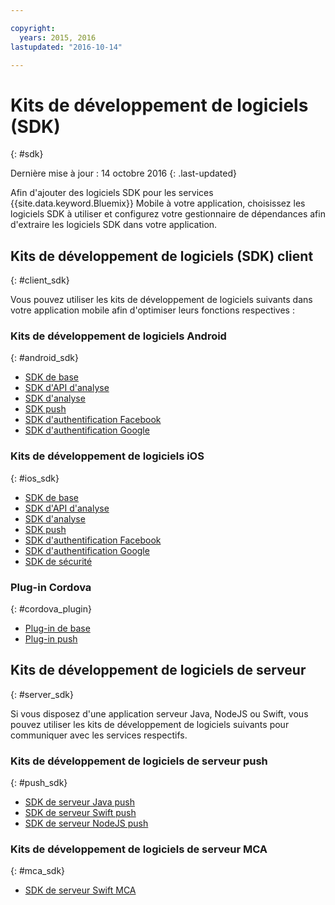```yaml
---

copyright:
  years: 2015, 2016
lastupdated: "2016-10-14"

---
```

# Kits de développement de logiciels (SDK)
{: #sdk}

Dernière mise à jour : 14 octobre 2016
{: .last-updated}

Afin d'ajouter des logiciels SDK pour les services {{site.data.keyword.Bluemix}} Mobile à votre application, choisissez les logiciels SDK à utiliser et configurez votre gestionnaire de dépendances afin d'extraire les logiciels SDK dans votre application.


## Kits de développement de logiciels (SDK) client
{: #client_sdk}

Vous pouvez utiliser les kits de développement de logiciels suivants dans
votre application mobile afin d'optimiser leurs fonctions respectives :  


### Kits de développement de logiciels Android
{: #android_sdk}

- [SDK de base](https://github.com/ibm-bluemix-mobile-services/bms-clientsdk-android-core) 
- [SDK d'API d'analyse](https://github.com/ibm-bluemix-mobile-services/mfp-clientsdk-android-analyticsspec) 
- [SDK d'analyse](https://github.com/ibm-bluemix-mobile-services/bms-clientsdk-android-analytics) 
- [SDK push](https://github.com/ibm-bluemix-mobile-services/bms-clientsdk-android-push) 
- [SDK d'authentification Facebook](https://github.com/ibm-bluemix-mobile-services/bms-clientsdk-android-security-facebookauthentication) 
- [SDK d'authentification Google](https://github.com/ibm-bluemix-mobile-services/bms-clientsdk-android-security-googleauthentication) 


### Kits de développement de logiciels iOS
{: #ios_sdk}

- [SDK de base](https://github.com/ibm-bluemix-mobile-services/bms-clientsdk-swift-core)
- [SDK d'API d'analyse](https://github.com/ibm-bluemix-mobile-services/bms-clientsdk-swift-analytics-api) 
- [SDK d'analyse](https://github.com/ibm-bluemix-mobile-services/bms-clientsdk-swift-analytics) 
- [SDK push](https://github.com/ibm-bluemix-mobile-services/bms-clientsdk-swift-push) 
- [SDK d'authentification Facebook](https://github.com/ibm-bluemix-mobile-services/bms-clientsdk-swift-security-facebookauthentication)
- [SDK d'authentification Google](https://github.com/ibm-bluemix-mobile-services/bms-clientsdk-swift-security-googleauthentication) 
- [SDK de sécurité](https://github.com/ibm-bluemix-mobile-services/bms-clientsdk-swift-security) 


### Plug-in Cordova
{: #cordova_plugin}

- [Plug-in de base](https://github.com/ibm-bluemix-mobile-services/bms-clientsdk-cordova-plugin-core)
- [Plug-in push](https://github.com/ibm-bluemix-mobile-services/bms-clientsdk-cordova-plugin-push)


## Kits de développement de logiciels de serveur
{: #server_sdk}

Si vous disposez d'une application serveur Java, NodeJS ou Swift, vous
pouvez utiliser les kits de développement de logiciels suivants pour
communiquer avec les services respectifs. 


### Kits de développement de logiciels de serveur push
{: #push_sdk}

- [SDK de serveur Java push](https://github.com/ibm-bluemix-mobile-services/bms-pushnotifications-serversdk-java) 
- [SDK de serveur Swift push](https://github.com/ibm-bluemix-mobile-services/bms-pushnotifications-serversdk-swift) 
- [SDK de serveur NodeJS push](https://github.com/ibm-bluemix-mobile-services/bms-pushnotifications-serversdk-nodejs)


### Kits de développement de logiciels de serveur MCA
{: #mca_sdk}

- [SDK de serveur Swift MCA](https://github.com/ibm-bluemix-mobile-services/bms-mca-serversdk-swift)


